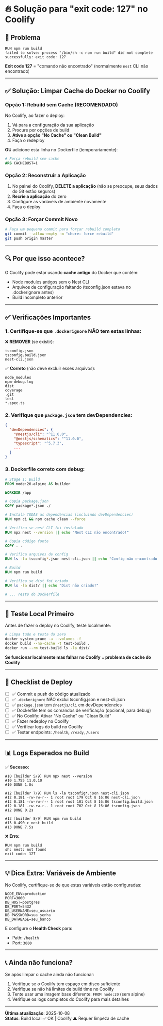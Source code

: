 # 🔥 Solução para "exit code: 127" no Coolify

## 🎯 Problema
```
RUN npm run build
failed to solve: process "/bin/sh -c npm run build" did not complete successfully: exit code: 127
```

**Exit code 127** = "comando não encontrado" (normalmente `nest` CLI não encontrado)

---

## ✅ Solução: Limpar Cache do Docker no Coolify

### Opção 1: Rebuild sem Cache (RECOMENDADO)

No Coolify, ao fazer o deploy:

1. Vá para a configuração da sua aplicação
2. Procure por opções de build
3. **Ative a opção "No Cache" ou "Clean Build"**
4. Faça o redeploy

**OU** adicione esta linha no Dockerfile (temporariamente):

```dockerfile
# Força rebuild sem cache
ARG CACHEBUST=1
```

### Opção 2: Reconstruir a Aplicação

1. No painel do Coolify, **DELETE a aplicação** (não se preocupe, seus dados do Git estão seguros)
2. **Recrie a aplicação** do zero
3. Configure as variáveis de ambiente novamente
4. Faça o deploy

### Opção 3: Forçar Commit Novo

```bash
# Faça um pequeno commit para forçar rebuild completo
git commit --allow-empty -m "chore: force rebuild"
git push origin master
```

---

## 🔍 Por que isso acontece?

O Coolify pode estar usando **cache antigo** do Docker que contém:
- Node modules antigos sem o Nest CLI
- Arquivos de configuração faltando (tsconfig.json estava no .dockerignore antes)
- Build incompleto anterior

---

## ✅ Verificações Importantes

### 1. Certifique-se que `.dockerignore` NÃO tem estas linhas:

❌ **REMOVER** (se existir):
```
tsconfig.json
tsconfig.build.json
nest-cli.json
```

✅ **Correto** (não deve excluir esses arquivos):
```
node_modules
npm-debug.log
dist
coverage
.git
test
*.spec.ts
```

### 2. Verifique que `package.json` tem devDependencies:

```json
{
  "devDependencies": {
    "@nestjs/cli": "^11.0.0",
    "@nestjs/schematics": "^11.0.0",
    "typescript": "^5.7.3",
    ...
  }
}
```

### 3. Dockerfile correto com debug:

```dockerfile
# Stage 1: Build
FROM node:20-alpine AS builder

WORKDIR /app

# Copia package.json
COPY package*.json ./

# Instala TODAS as dependências (incluindo devDependencies)
RUN npm ci && npm cache clean --force

# Verifica se nest CLI foi instalado
RUN npx nest --version || echo "Nest CLI não encontrado!"

# Copia código fonte
COPY . .

# Verifica arquivos de config
RUN ls -la tsconfig*.json nest-cli.json || echo "Config não encontrado!"

# Build
RUN npm run build

# Verifica se dist foi criado
RUN ls -la dist/ || echo "Dist não criado!"

# ... resto do Dockerfile
```

---

## 🧪 Teste Local Primeiro

Antes de fazer o deploy no Coolify, teste localmente:

```bash
# Limpa tudo e testa do zero
docker system prune -a --volumes -f
docker build --no-cache -t test-build .
docker run --rm test-build ls -la dist/
```

**Se funcionar localmente mas falhar no Coolify = problema de cache do Coolify**

---

## 🚀 Checklist de Deploy

- [ ] ✅ Commit e push do código atualizado
- [ ] ✅ `.dockerignore` NÃO exclui tsconfig.json e nest-cli.json
- [ ] ✅ `package.json` tem `@nestjs/cli` em devDependencies
- [ ] ✅ Dockerfile tem os comandos de verificação (opcional, para debug)
- [ ] ✅ No Coolify: Ativar "No Cache" ou "Clean Build"
- [ ] ✅ Fazer redeploy no Coolify
- [ ] ✅ Verificar logs do build no Coolify
- [ ] ✅ Testar endpoints: `/health`, `/ready`, `/users`

---

## 📊 Logs Esperados no Build

✅ **Sucesso:**
```
#10 [builder 5/9] RUN npx nest --version
#10 1.755 11.0.10
#10 DONE 1.8s

#12 [builder 7/9] RUN ls -la tsconfig*.json nest-cli.json
#12 0.181 -rw-rw-r-- 1 root root 179 Oct 8 16:06 nest-cli.json
#12 0.181 -rw-rw-r-- 1 root root 101 Oct 8 16:06 tsconfig.build.json
#12 0.181 -rw-rw-r-- 1 root root 702 Oct 8 16:06 tsconfig.json
#12 DONE 0.2s

#13 [builder 8/9] RUN npm run build
#13 0.490 > nest build
#13 DONE 7.5s
```

❌ **Erro:**
```
RUN npm run build
sh: nest: not found
exit code: 127
```

---

## 💡 Dica Extra: Variáveis de Ambiente

No Coolify, certifique-se de que estas variáveis estão configuradas:

```env
NODE_ENV=production
PORT=3000
DB_HOST=postgres
DB_PORT=5432
DB_USERNAME=seu_usuario
DB_PASSWORD=sua_senha
DB_DATABASE=seu_banco
```

E configure o **Health Check** para:
- Path: `/health`
- Port: `3000`

---

## 📞 Ainda não funciona?

Se após limpar o cache ainda não funcionar:

1. Verifique se o Coolify tem espaço em disco suficiente
2. Verifique se não há limites de build time no Coolify
3. Tente usar uma imagem base diferente: `FROM node:20` (sem alpine)
4. Verifique os logs completos do Coolify para mais detalhes

---

**Última atualização**: 2025-10-08  
**Status**: Build local ✅ OK | Coolify ⚠️ Requer limpeza de cache
